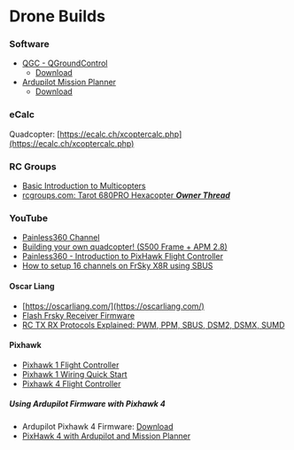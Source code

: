# Drone Builds


### Software

- [QGC - QGroundControl](http://qgroundcontrol.com/)
  - [Download](https://docs.qgroundcontrol.com/en/getting_started/download_and_install.html)
- [Ardupilot Mission Planner](http://ardupilot.org/planner/)
  - [Download](http://firmware.ardupilot.org/Tools/MissionPlanner/)

### eCalc

Quadcopter: [https://ecalc.ch/xcoptercalc.php](https://ecalc.ch/xcoptercalc.php)

### RC Groups

- [Basic Introduction to Multicopters](https://www.rcgroups.com/forums/showthread.php?2429327-Basic-Introduction-to-Multicopters)
- [rcgroups.com: Tarot 680PRO Hexacopter *****Owner Thread*****](https://www.rcgroups.com/forums/showthread.php?2063435-Tarot-680PRO-Hexacopter-%2A%2A%2A%2A%2AOwner-Thread%2A%2A%2A%2A%2A/page364)

### YouTube

- [Painless360 Channel](https://www.youtube.com/user/Painless360)
- [Building your own quadcopter! (S500 Frame + APM 2.8)](https://www.youtube.com/watch?v=WWoDdBTV67Q)
- [Painless360 - Introduction to PixHawk Flight Controller](https://www.youtube.com/playlist?list=PLYsWjANuAm4r4idFZY24pP6s1K6ABMU0p)
- [How to setup 16 channels on FrSky X8R using SBUS](https://www.youtube.com/watch?v=jUkutJrzXFI)

#### Oscar Liang

- [https://oscarliang.com/](https://oscarliang.com/)
- [Flash Frsky Receiver Firmware](https://oscarliang.com/flash-frsky-rx-firmware/)
- [RC TX RX Protocols Explained: PWM, PPM, SBUS, DSM2, DSMX, SUMD](https://oscarliang.com/pwm-ppm-sbus-dsm2-dsmx-sumd-difference/)

#### Pixhawk

- [Pixhawk 1 Flight Controller](https://github.com/ArduPilot/ardupilot/tree/master/libraries/AP_HAL_ChibiOS/hwdef/Pixhawk1)
- [Pixhawk 1 Wiring Quick Start](http://ardupilot.org/copter/docs/common-pixhawk-wiring-and-quick-start.html)
- [Pixhawk 4 Flight Controller](https://github.com/ArduPilot/ardupilot/tree/master/libraries/AP_HAL_ChibiOS/hwdef/Pixhawk4)

##### Using Ardupilot Firmware with Pixhawk 4

- Ardupilot Pixhawk 4 Firmware: [Download](http://firmware.ardupilot.org/Copter/latest/Pixhawk4/)
- [PixHawk 4 with Ardupilot and Mission Planner](https://www.youtube.com/watch?v=mEECLCmXEXg&list=PLYsWjANuAm4r4idFZY24pP6s1K6ABMU0p)

